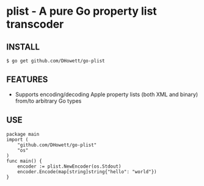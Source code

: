 # plist - A pure Go property list transcoder
## INSTALL
	$ go get github.com/DHowett/go-plist

## FEATURES
* Supports encoding/decoding Apple property lists (both XML and binary) from/to arbitrary Go types

## USE
	package main
	import (
		"github.com/DHowett/go-plist"
		"os"
	)
	func main() {
		encoder := plist.NewEncoder(os.Stdout)
		encoder.Encode(map[string]string{"hello": "world"})
	}
